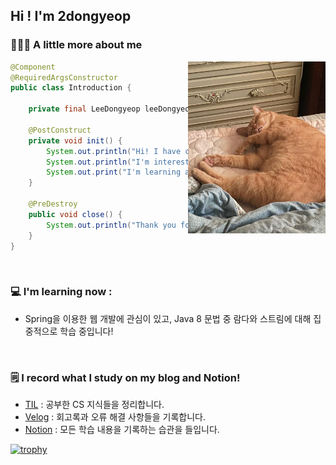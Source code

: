 ## Hi ! I'm 2dongyeop

### 🧑🏻‍💻 A little more about me
<img align="right" src="https://github.com/2dongyeop/2dongyeop/blob/main/horong.jpeg" width=220 />

```Java
@Component
@RequiredArgsConstructor
public class Introduction {

    private final LeeDongyeop leeDongyeop;
    
    @PostConstruct
    private void init() {
        System.out.println("Hi! I have consistency and habit of recording.");
        System.out.println("I'm interested in web development using Spring.");
        System.out.print("I'm learning about Stream and Optional in Java 8");
    }
    
    @PreDestroy
    public void close() {
        System.out.println("Thank you for visiting. Look at my cute cat.");
    }
}

```

<br/>

### 💻 I'm learning now :
- Spring을 이용한 웹 개발에 관심이 있고, Java 8 문법 중 람다와 스트림에 대해 집중적으로 학습 중입니다! 

<br/>

### 🗒 I record what I study on my blog and Notion! 
- [TIL](https://github.com/2dongyeop/TIL) : 공부한 CS 지식들을 정리합니다. 
- [Velog](https://velog.io/@dongvelop) : 회고록과 오류 해결 사항들을 기록합니다.
- [Notion](https://www.notion.so/leedongyeop/Dongvelop-s-Notion-ver-2aa4b1990311424789421e0c3cae453e) : 모든 학습 내용을 기록하는 습관을 들입니다.


<!-- ![Top Langs](https://github-readme-stats.vercel.app/api/top-langs/?username=2dongyeop&hide=TeX&layout=compact) -->
[![trophy](https://github-profile-trophy.vercel.app/?username=2dongyeop&no-frame=true&row=1)](https://github.com/ryo-ma/github-profile-trophy)


